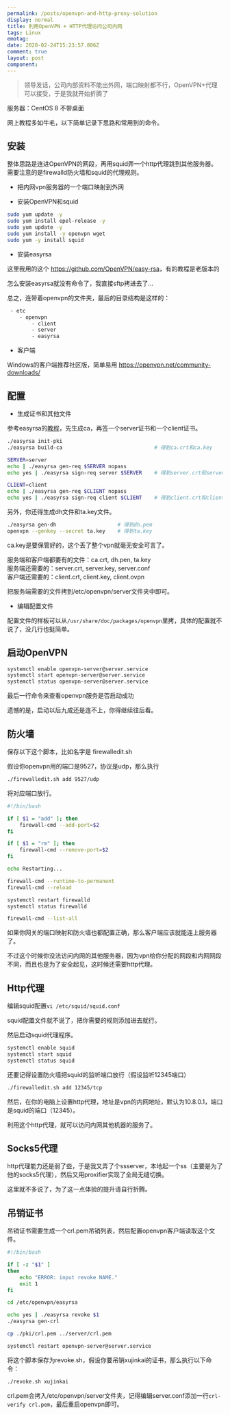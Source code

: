 ```yaml
---
permalink: /posts/openvpn-and-http-proxy-solution
display: normal
title: 利用OpenVPN + HTTP代理访问公司内网
tags: Linux
emotag: 
date: 2020-02-24T15:23:57.806Z
comment: true
layout: post
component: 
---
```

> 领导发话，公司内部资料不能出外网，端口映射都不行，OpenVPN+代理可以接受，于是我就开始折腾了

服务器：CentOS 8 不带桌面

网上教程多如牛毛，以下简单记录下思路和常用到的命令。

## 安装

整体思路是连进OpenVPN的网段，再用squid弄一个http代理跳到其他服务器。  
需要注意的是firewalld防火墙和squid的代理规则。

- 把内网vpn服务器的一个端口映射到外网

- 安装OpenVPN和squid

```bash
sudo yum update -y
sudo yum install epel-release -y
sudo yum update -y
sudo yum install -y openvpn wget
sudo yum -y install squid
```

- 安装easyrsa

这里我用的这个 <https://github.com/OpenVPN/easy-rsa>，有的教程是老版本的

怎么安装easyrsa就没有命令了，我直接sftp拷进去了...

总之，连带着openvpn的文件夹，最后的目录结构是这样的：

```txt
 - etc
    - openvpn
        - client
        - server
        - easyrsa
```

- 客户端

Windows的客户端推荐社区版，简单易用 <https://openvpn.net/community-downloads/>

## 配置

- 生成证书和其他文件

参考easyrsa的[教程](https://github.com/OpenVPN/easy-rsa/blob/master/README.quickstart.md)，先生成ca，再签一个server证书和一个client证书。

```bash
./easyrsa init-pki
./easyrsa build-ca                              # 得到ca.crt和ca.key

SERVER=server
echo | ./easyrsa gen-req $SERVER nopass
echo yes | ./easyrsa sign-req server $SERVER    # 得到server.crt和server.key

CLIENT=client
echo | ./easyrsa gen-req $CLIENT nopass
echo yes | ./easyrsa sign-req client $CLIENT    # 得到client.crt和client.key
```

另外，你还得生成dh文件和ta.key文件。

```bash
./easyrsa gen-dh                    # 得到dh.pem
openvpn --genkey --secret ta.key    # 得到ta.key
```

ca.key是要保管好的，这个丢了整个vpn就毫无安全可言了。

服务端和客户端都要有的文件：ca.crt, dh.pen, ta.key  
服务端还需要的：server.crt, server.key, server.conf  
客户端还需要的：client.crt, client.key, client.ovpn  

把服务端需要的文件拷到/etc/openvpn/server文件夹中即可。

- 编辑配置文件

配置文件的样板可以从`/usr/share/doc/packages/openvpn`里拷，具体的配置就不说了，没几行也挺简单。

## 启动OpenVPN

```bash
systemctl enable openvpn-server@server.service
systemctl start openvpn-server@server.service
systemctl status openvpn-server@server.service
```

最后一行命令来查看openvpn服务是否启动成功

遗憾的是，启动以后九成还是连不上，你得继续往后看。

## 防火墙

保存以下这个脚本，比如名字是 firewalledit.sh

假设你openvpn用的端口是9527，协议是udp，那么执行

```bash
./firewalledit.sh add 9527/udp
```

将对应端口放行。

```bash
#!/bin/bash

if [ $1 = "add" ]; then
    firewall-cmd --add-port=$2
fi

if [ $1 = "rm" ]; then
    firewall-cmd --remove-port=$2
fi

echo Restarting...

firewall-cmd --runtime-to-permanent
firewall-cmd --reload

systemctl restart firewalld
systemctl status firewalld

firewall-cmd --list-all
```

如果你网关的端口映射和防火墙也都配置正确，那么客户端应该就能连上服务器了。

不过这个时候你没法访问内网的其他服务器，因为vpn给你分配的网段和内网网段不同，而且也是为了安全起见，这时候还需要http代理。

## Http代理

编辑squid配置`vi /etc/squid/squid.conf`

squid配置文件就不说了，把你需要的规则添加进去就行。

然后启动squid代理程序。

```bash
systemctl enable squid
systemctl start squid
systemctl status squid
```

还要记得设置防火墙把squid的监听端口放行（假设监听12345端口）

```bash
./firewalledit.sh add 12345/tcp
```

然后，在你的电脑上设置http代理，地址是vpn的内网地址，默认为10.8.0.1，端口是squid的端口（12345）。

利用这个http代理，就可以访问内网其他机器的服务了。

## Socks5代理

http代理能力还是弱了些，于是我又弄了个ssserver，本地起一个ss（主要是为了他的socks5代理），然后又用proxifier实现了全局无缝切换。

这里就不多说了，为了这一点体验的提升请自行折腾。

## 吊销证书

吊销证书需要生成一个crl.pem吊销列表，然后配置openvpn客户端读取这个文件。

```bash
#!/bin/bash

if [ -z "$1" ]
then
    echo "ERROR: input revoke NAME."
    exit 1
fi

cd /etc/openvpn/easyrsa

echo yes | ./easyrsa revoke $1
./easyrsa gen-crl

cp ./pki/crl.pem ../server/crl.pem

systemctl restart openvpn-server@server.service
```

将这个脚本保存为revoke.sh，假设你要吊销xujinkai的证书，那么执行以下命令：

```bash
./revoke.sh xujinkai
```

crl.pem会拷入/etc/openvpn/server文件夹，记得编辑server.conf添加一行`crl-verify crl.pem`，最后重启openvpn即可。
